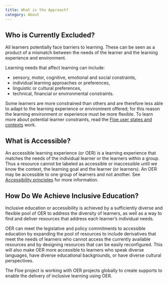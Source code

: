 ```yaml
---
title: What is the Approach?
category: About
---
```

<a id="whoIsExcluded"></a>

## Who is Currently Excluded?

All learners potentially face barriers to learning. These can be seen as a product of a mismatch between the needs of
the learner and the learning experience and environment.

Learning needs that affect learning can include:

* sensory, motor, cognitive, emotional and social constraints,
* individual learning approaches or preferences,
* linguistic or cultural preferences,
* technical, financial or environmental constraints.

Some learners are more constrained than others and are therefore less able to adapt to the learning experience or
environment offered; for this reason the learning environment or experience must be more flexible. To learn more about
potential learner constraints, read the
[Floe user states and contexts](https://wiki.fluidproject.org/display/fluid/%28Floe%29+User+states+and+contexts) work.

## What is Accessible?

An accessible learning experience (or OER) is a learning experience that matches the needs of the individual learner or
the learners within a group. Thus a resource cannot be labeled as accessible or inaccessible until we know the context,
the learning goal and the learner (or learners). An OER may be accessible to one group of learners and not another. See
[Accessibility principles](/FollowAccessibilityPrinciples.html) for more information.

## How Do We Achieve Inclusive Education?

Inclusive education or accessibility is achieved by a sufficiently diverse and flexible pool of OER to address the
diversity of learners, as well as a way to find and deliver resources that address each learner’s individual needs.

OER can meet the legislative and policy commitments to accessible education by expanding the pool of resources to
include derivatives that meet the needs of learners who cannot access the currently available resources and by
designing resources that can be easily reconfigured. This will also make OER more accessible to learners who speak
diverse languages, have diverse educational backgrounds, or have diverse cultural perspectives.

The Floe project is working with OER projects globally to create supports to enable the delivery of inclusive learning
using OER.
